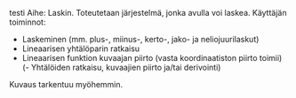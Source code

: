 testi
Aihe: Laskin. Toteutetaan järjestelmä, jonka avulla voi laskea.
Käyttäjän toiminnot: 
- Laskeminen (mm. plus-, miinus-, kerto-, jako- ja neliojuurilaskut)
- Lineaarisen yhtälöparin ratkaisu
- Lineaarisen funktion kuvaajan piirto (vasta koordinaatiston piirto toimii)
(- Yhtälöiden ratkaisu, kuvaajien piirto ja/tai derivointi)

Kuvaus tarkentuu myöhemmin.
